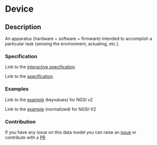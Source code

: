 # Device

## Description 

An apparatus (hardware + software + firmware) intended to accomplish a
particular task (sensing the environment, actuating, etc.).

### Specification

Link to the [interactive specification](https://swagger.lab.fiware.org/?url=https://smart-data-models.github.io/dataModel.Device/Device/swagger.yaml)

Link to the [specification](https://smart-data-models.github.io/dataModel.Device/Device/doc/spec.md)
### Examples

Link to the [example](https://smart-data-models.github.io/dataModel.Device/Device/examples/example.json) (keyvalues) for NGSI v2

Link to the [example](https://smart-data-models.github.io/dataModel.Device/Device/examples/example-normalized.json) (normalized) for NGSI-V2
### Contribution

 If you have any issue on this data model you can raise an [issue](https://github.com/smart-data-models/dataModel.Device/issues)  or contribute with a [PR](https://github.com/smart-data-models/dataModel.Device/pulls)